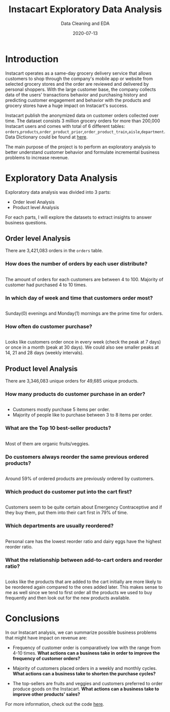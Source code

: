 ﻿---
title: Instacart Exploratory Data Analysis
subtitle: Data Cleaning and EDA
sub: Formulating possible business problem statements without domain expert or a business stakeholder.
layout: default
modal-id: 1
date: 2020-07-13
img: instacart.png
thumbnail: instacart-logo.png
alt: image-alt

---

#  Introduction
Instacart operates as a same-day grocery delivery service that allows customers to shop through the company's mobile app or website from selected grocery stores and the order are reviewed and delivered by personal shoppers. With the large customer base, the company collects data of the users' transactions behavior and purchasing history and predicting customer engagement and behavior with the products and grocery stores have a huge impact on Instacart's success.

Instacart publish the anonymized data on customer orders collected over time. The dataset consists 3 million grocery orders for more than 200,000 Instacart users and comes with total of 6 different tables: `orders`,`products`,`order_product_prior`,`order_product_train`,`aisle`,`department`. Data Dictionary could be found at [here](https://github.com/jeanyijinwang/Instacart/blob/master/data_description.md).

The main purpose of the project is to perform an exploratory analysis to better understand customer behavior and formulate incremental business problems to increase revenue.

# Exploratory Data Analysis
Exploratory data analysis was divided into 3 parts:
 - Order level Analysis
 - Product level Analysis


For each parts, I will explore the datasets to extract insights to answer business questions.

## Order level Analysis
There are 3,421,083 orders in the `orders` table.

### How does the number of orders by each user distribute?

<img class="img-responsive img-centered" src="img/Project1/1.png"  alt="">


The amount of orders for each customers are between 4 to 100. Majority of customer had purchased 4 to 10 times.

### In which day of week and time that customers order most?

<img class="img-responsive img-centered" src="img/Project1/2.png"  alt="">

Sunday(0) evenings and Monday(1) mornings are the prime time for orders.

### How often do customer purchase?

<img class="img-responsive img-centered" src="img/Project1/3.png"  alt="">

Looks like customers order once in every week (check the peak at 7 days) or once in a month (peak at 30 days). We could also see smaller peaks at 14, 21 and 28 days (weekly intervals).

## Product level Analysis

There are 3,346,083 unique orders for 49,685 unique products.

### How many products do customer purchase in an order?

<img class="img-responsive img-centered" src="img/Project1/4.png"  alt="">

- Customers mostly purchase 5 items per order.
- Majority of people like to purchase between 3 to 8 items per order.  

### What are the Top 10 best-seller products?

<img class="img-responsive img-centered" src="img/Project1/5.png"  alt="">

Most of them are organic fruits/veggies.

### Do customers always reorder the same previous ordered products?

<img class="img-responsive img-centered" src="img/Project1/6.png"  alt="">

Around 59% of ordered products are previously ordered by customers.

### Which product do customer put into the cart first?

<img class="img-responsive img-centered" src="img/Project1/7.png"  alt="">

Customers seem to be quite certain about Emergency Contraceptive and if they buy them, put them into their cart first in 79% of time.

### Which departments are usually reordered?

<img class="img-responsive img-centered" src="img/Project1/8.png"  alt="">

Personal care has the lowest reorder ratio and dairy eggs have the highest reorder ratio.

### What the relationship between add-to-cart orders and reorder ratio?

<img class="img-responsive img-centered" src="img/Project1/9.png"  alt="">

Looks like the products that are added to the cart initially are more likely to be reordered again compared to the ones added later. This makes sense to me as well since we tend to first order all the products we used to buy frequently and then look out for the new products available.


# Conclusions
In our Instacart analysis, we can summarize possible business problems that might have impact on revenue are:

- Frequency of customer order is comparatively low with the range from 4-10 times.
**What actions can a business take in order to improve the frequency of customer orders?**

- Majority of customers placed orders in a weekly and monthly cycles.
**What actions can a business take to shorten the purchase cycles?**

- The top-sellers are fruits and veggies and customers preferred to order produce goods on the Instacart.
**What actions can a business take to improve other products' sales?**


For more information, check out the code [here](https://github.com/jeanyijinwang/Instacart).
